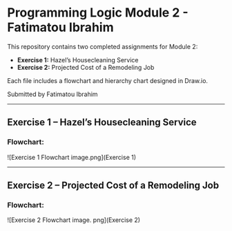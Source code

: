 # Programming Logic Module 2 - Fatimatou Ibrahim

This repository contains two completed assignments for Module 2:

- **Exercise 1:** Hazel’s Housecleaning Service
- **Exercise 2:** Projected Cost of a Remodeling Job

Each file includes a flowchart and hierarchy chart designed in Draw.io.

Submitted by Fatimatou Ibrahim

---

##  Exercise 1 – Hazel’s Housecleaning Service

### Flowchart:
![Exercise 1 Flowchart image.png](Exercise 1)

---

## Exercise 2 – Projected Cost of a Remodeling Job

### Flowchart:
![Exercise 2 Flowchart image. png](Exercise 2)
